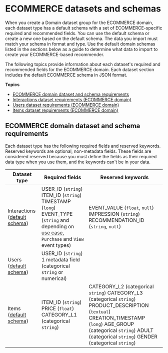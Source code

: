 # ECOMMERCE datasets and schemas<a name="ECOMMERCE-datasets-and-schemas"></a>

 When you create a Domain dataset group for the ECOMMERCE domain, each dataset type has a default schema with a set of ECOMMERCE\-specific required and recommended fields\. You can use the default schema or create a new one based on the default schema\. The data you import must match your schema in format and type\. Use the default domain schemas listed in the sections below as a guide to determine what data to import to create your ECOMMERCE\-based recommender\.

 The following topics provide information about each dataset's required and recommended fields for the ECOMMERCE domain\. Each dataset section includes the default ECOMMERCE schema in JSON format\. 

**Topics**
+ [ECOMMERCE domain dataset and schema requirements](#ECOMMERCE-dataset-requirements)
+ [Interactions dataset requirements \(ECOMMERCE domain\)](ECOMMERCE-interactions-dataset.md)
+ [Users dataset requirements \(ECOMMERCE domain\)](ECOMMERCE-users-dataset.md)
+ [Items dataset requirements \(ECOMMERCE domain\)](ECOMMERCE-items-dataset.md)

## ECOMMERCE domain dataset and schema requirements<a name="ECOMMERCE-dataset-requirements"></a>

Each dataset type has the following required fields and reserved keywords\. Reserved keywords are optional, non\-metadata fields\. These fields are considered reserved because you must define the fields as their required data type when you use them, and the keywords can't be in your data\.


| Dataset type | Required fields | Reserved keywords | 
| --- | --- | --- | 
| Interactions \([default schema](ECOMMERCE-interactions-dataset.md#ECOMMERCE-interactions-schema)\) |  USER\_ID \(`string`\) ITEM\_ID \(`string`\) TIMESTAMP \(`long`\) EVENT\_TYPE \(`string` and depending on [use case](domain-use-cases.md), `Purchase` and `View` event types\)  |  EVENT\_VALUE \(`float`, `null`\) IMPRESSION \(`string`\) RECOMMENDATION\_ID \(`string`, `null`\)  | 
| Users \([default schema](ECOMMERCE-users-dataset.md#ECOMMERCE-users-dataset-schema)\) |  USER\_ID \(`string`\) 1 metadata field \(categorical `string` or numerical\)  | 
| Items \([default schema](ECOMMERCE-items-dataset.md#ECOMMERCE-items-dataset-schema)\) |  ITEM\_ID \(`string`\) PRICE \(`float`\) CATEGORY\_L1 \(categorical `string`\)  |  CATEGORY\_L2 \(categorical `string`\) CATEGORY\_L3 \(categorical `string`\) PRODUCT\_DESCRIPTION \(`textual`\) CREATION\_TIMESTAMP \(`long`\) AGE\_GROUP \(categorical `string`\) ADULT \(categorical `string`\) GENDER \(categorical `string`\)  | 